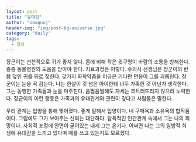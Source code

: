 ```yaml
---
layout: post
title: "유대감"
author: "oowgnoj"
header-img: "img/post-bg-universe.jpg"
category: "daily"
tags:
  - 일상
---
```


장군이는 선천적으로 귀가 좋지 않다. 몸에 비해 작은 귓구멍이 바람의 소통을 방해한다. 종종 동물병원의 도움을 받아야 한다. 치료과정은 이렇다. 수의사 선생님은 장군이의 반쯤 덮인 귀를 뒤로 젖힌다. 갖가지 화학약품을 머금은 기다란 면봉이 그를 괴롭힌다. 장군이는 눈을 꼭 감는다. 나는 한살이 갓 넘은 아이한테 너무 가혹한 것 아닌가 생각한다. 그는 동행한 가족들과 눈을 마주친다. 움찔움찔해도 자세는 흐트러뜨리지 않으려 노력한다. 장군이의 이런 행동은 가족과의 유대관계와 관련이 깊다고 사람들은 말한다.

우리 관계는 입양을 통해 맺어졌다. 좋게 말해서 입양이다. 내 구매욕과 소유욕의 합작품이다. 그럼에도 그가 보여주는 신뢰는 대단하다. 탐욕적인 인간관계 속에서 그는 나의 희망이다. 사회적 표정에 안면이 굳어있는 내게 그는 온기다. 어쩌면 나는 그의 일방적 희생에 유대감을 느끼고 있다며 떼를 쓰고 있는지도 모르겠다.
